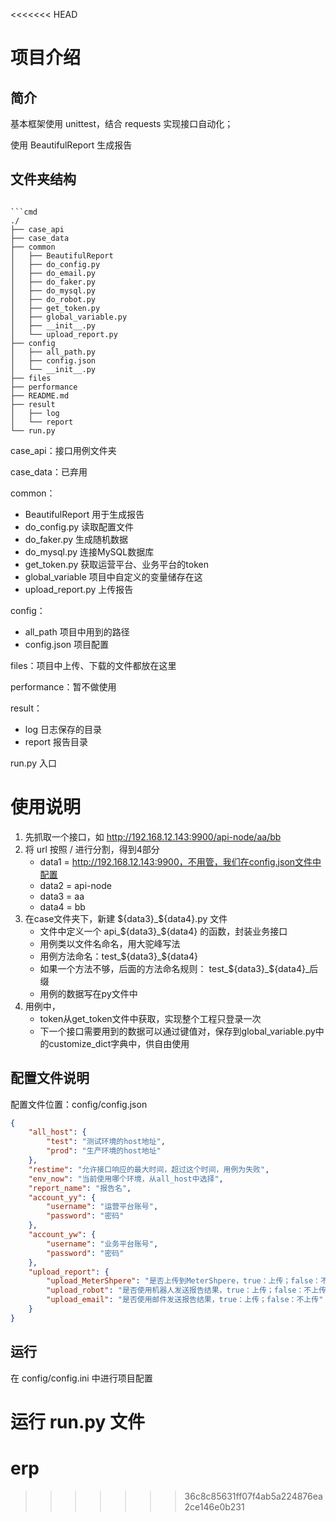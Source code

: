 <<<<<<< HEAD
# 项目介绍

## 简介

基本框架使用 unittest，结合 requests 实现接口自动化；

使用 BeautifulReport 生成报告

## 文件夹结构
```shell

```cmd
./
├── case_api
├── case_data
├── common
│   ├── BeautifulReport
│   ├── do_config.py
│   ├── do_email.py
│   ├── do_faker.py
│   ├── do_mysql.py
│   ├── do_robot.py
│   ├── get_token.py
│   ├── global_variable.py
│   ├── __init__.py
│   └── upload_report.py
├── config
│   ├── all_path.py
│   ├── config.json
│   └── __init__.py
├── files
├── performance
├── README.md
├── result
│   ├── log
│   └── report
└── run.py
```

case_api：接口用例文件夹

case_data：已弃用

common：
- BeautifulReport 用于生成报告
- do_config.py 读取配置文件
- do_faker.py 生成随机数据
- do_mysql.py 连接MySQL数据库
- get_token.py 获取运营平台、业务平台的token
- global_variable 项目中自定义的变量储存在这
- upload_report.py 上传报告

config：
- all_path 项目中用到的路径
- config.json 项目配置

files：项目中上传、下载的文件都放在这里

performance：暂不做使用

result：
- log 日志保存的目录
- report 报告目录

run.py 入口

# 使用说明

1. 先抓取一个接口，如 http://192.168.12.143:9900/api-node/aa/bb
2. 将 url 按照 / 进行分割，得到4部分
   - data1 = http://192.168.12.143:9900，不用管，我们在config.json文件中配置
   - data2 = api-node
   - data3 = aa
   - data4 = bb
3. 在case文件夹下，新建 ${data3}_${data4}.py 文件
   - 文件中定义一个 api_${data3}_${data4} 的函数，封装业务接口
   - 用例类以文件名命名，用大驼峰写法
   - 用例方法命名：test_${data3}_${data4}
   - 如果一个方法不够，后面的方法命名规则： test_${data3}_${data4}_后缀
   - 用例的数据写在py文件中
4. 用例中，
   - token从get_token文件中获取，实现整个工程只登录一次
   - 下一个接口需要用到的数据可以通过键值对，保存到global_variable.py中的customize_dict字典中，供自由使用

## 配置文件说明

配置文件位置：config/config.json

```json
{
    "all_host": {
        "test": "测试环境的host地址",
        "prod": "生产环境的host地址"
    },
    "restime": "允许接口响应的最大时间，超过这个时间，用例为失败",
    "env_now": "当前使用哪个环境，从all_host中选择",
    "report_name": "报告名",
    "account_yy": {
        "username": "运营平台账号",
        "password": "密码"
    },
    "account_yw": {
        "username": "业务平台账号",
        "password": "密码"
    },
    "upload_report": {
        "upload_MeterShpere": "是否上传到MeterShpere，true：上传；false：不上传",
        "upload_robot": "是否使用机器人发送报告结果，true：上传；false：不上传",
        "upload_email": "是否使用邮件发送报告结果，true：上传；false：不上传"
    }
}
```

## 运行
在 config/config.ini 中进行项目配置

运行 run.py 文件
=======
# erp
>>>>>>> 36c8c85631ff07f4ab5a224876ea2ce146e0b231
